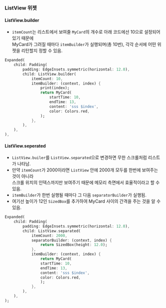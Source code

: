 ### ListView 위젯
#### ListView.builder
- `itemCount`는 리스트에서 보여줄 `MyCard`의 개수로 아래 코드에선 10으로 설정되어 있기 때문에<br/>
MyCard가 그려질 때마다 `itemBuilder`가 실행되며(총 10번), 각각 순서에 어떤 위젯을 리턴할지 정할 수 있음.

```dart
Expanded(
    child: Padding(
        padding: EdgeInsets.symmetric(horizontal: 12.0),
        child: ListView.builder(
            itemCount: 10, 
            itemBuilder: (context, index) {
                print(index);
                return MyCard(
                    startTime: 10,
                    endTime: 13,
                    content: 'sss $index',
                    color: Colors.red,
                );
            },
        ),
    ),
),
```



#### ListView.seperated
- `ListView.builer`를 `ListView.separated`으로 변경하면 무한 스크롤처럼 리스트가 나타남. 
- 만약 `itemCount`가 2000이라면 `ListView` 안에 2000개 모두를 한번에 보여주는 것이 아니라<br/>
스크롤 위치의 인덱스까지만 보여주기 때문에 메모리 측면에서 효율적이라고 할 수 있음.
- `itemBuilder`가 한번 실행될 때마다 그 다음 `separatorBuilder`가 실행됨. 
- 여기선 높이가 12인 `SizedBox`를 추가하여 MyCard 사이의 간격을 주는 것을 알 수 있음.

```dart
Expanded(
    child: Padding(
        padding: EdgeInsets.symmetric(horizontal: 12.0),
        child: ListView.separated(
            itemCount: 2000, 
            separatorBuilder: (context, index) {
                return SizedBox(height: 12.0);
            },
            itemBuilder: (context, index) {
                return MyCard(
                startTime: 10,
                endTime: 13,
                content: 'sss $index',
                color: Colors.red,
                );
            },
        ),
    ),
);
```